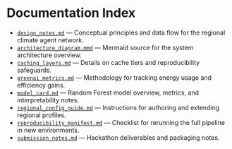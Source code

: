 # Documentation Index

- [`design_notes.md`](design_notes.md) — Conceptual principles and data flow for the regional climate agent network.
- [`architecture_diagram.mmd`](architecture_diagram.mmd) — Mermaid source for the system architecture overview.
- [`caching_layers.md`](caching_layers.md) — Details on cache tiers and reproducibility safeguards.
- [`greenai_metrics.md`](greenai_metrics.md) — Methodology for tracking energy usage and efficiency gains.
- [`model_card.md`](model_card.md) — Random Forest model overview, metrics, and interpretability notes.
- [`regional_config_guide.md`](regional_config_guide.md) — Instructions for authoring and extending regional profiles.
- [`reproducibility_manifest.md`](reproducibility_manifest.md) — Checklist for rerunning the full pipeline in new environments.
- [`submission_notes.md`](submission_notes.md) — Hackathon deliverables and packaging notes.

